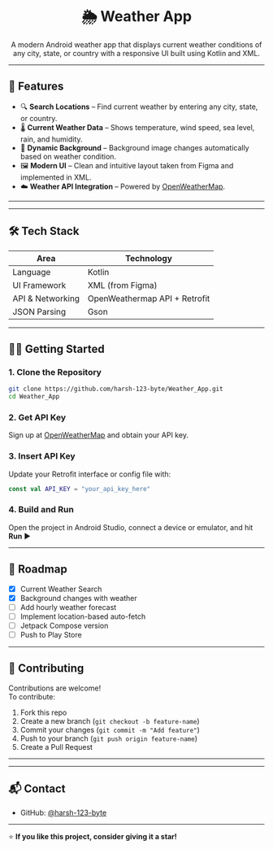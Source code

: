 <h1 align="center">🌦️ Weather App</h1>

<p align="center">
  A modern Android weather app that displays current weather conditions of any city, state, or country with a responsive UI built using Kotlin and XML.
</p>

---

## 🚀 Features

- 🔍 **Search Locations** – Find current weather by entering any city, state, or country.
- 🌡️ **Current Weather Data** – Shows temperature, wind speed, sea level, rain, and humidity.
- 🎨 **Dynamic Background** – Background image changes automatically based on weather condition.
- 🖼️ **Modern UI** – Clean and intuitive layout taken from Figma and implemented in XML.
- ☁️ **Weather API Integration** – Powered by [OpenWeatherMap](https://openweathermap.org/api).

---

---

## 🛠️ Tech Stack

| Area               | Technology        |
|--------------------|-------------------|
| Language           | Kotlin             |
| UI Framework       | XML (from Figma)   |
| API & Networking   | OpenWeathermap API + Retrofit |
| JSON Parsing       | Gson               |

---

## 🧑‍💻 Getting Started

### 1. Clone the Repository
```bash
git clone https://github.com/harsh-123-byte/Weather_App.git
cd Weather_App
```

### 2. Get API Key
Sign up at [OpenWeatherMap](https://openweathermap.org/) and obtain your API key.

### 3. Insert API Key
Update your Retrofit interface or config file with:
```kotlin
const val API_KEY = "your_api_key_here"
```

### 4. Build and Run
Open the project in Android Studio, connect a device or emulator, and hit **Run** ▶️

---

## 📅 Roadmap

- [x] Current Weather Search
- [x] Background changes with weather
- [ ] Add hourly weather forecast
- [ ] Implement location-based auto-fetch
- [ ] Jetpack Compose version
- [ ] Push to Play Store

---

## 🤝 Contributing

Contributions are welcome!  
To contribute:
1. Fork this repo
2. Create a new branch (`git checkout -b feature-name`)
3. Commit your changes (`git commit -m "Add feature"`)
4. Push to your branch (`git push origin feature-name`)
5. Create a Pull Request

---


---

## 📬 Contact

- GitHub: [@harsh-123-byte](https://github.com/harsh-123-byte)

---

⭐ **If you like this project, consider giving it a star!**
